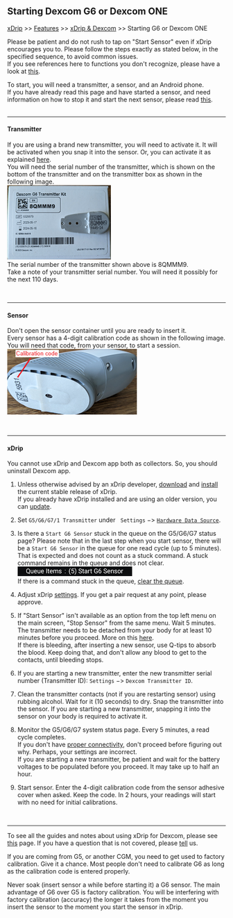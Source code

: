 ## Starting Dexcom G6 or Dexcom ONE
[xDrip](../README.md) >> [Features](./Features_page.md) >> [xDrip & Dexcom](./Dexcom_page.md) >> Starting G6 or Dexcom ONE  
  
Please be patient and do not rush to tap on "Start Sensor" even if xDrip encourages you to.  Please follow the steps exactly as stated below, in the specified sequence, to avoid common issues.  
If you see references here to functions you don't recognize, please have a look at [this](./Dexcom-Basics.md).  

To start, you will need a transmitter, a sensor, and an Android phone.  
If you have already read this page and have started a sensor, and need information on how to stop it and start the next sensor, please read [this](./Dexcom/StartG6Sensor.md).  
<br/>  

---  

#### **Transmitter**  
If you are using a brand new transmitter, you will need to activate it.  It will be activated when you snap it into the sensor.  Or, you can activate it as explained [here](./Dexcom/NewG6TX_Activation.md).  
You will need the serial number of the transmitter, which is shown on the bottom of the transmitter and on the transmitter box as shown in the following image.  
![](./Dexcom/images/G6TXandBox.png)  
The serial number of the transmitter shown above is 8QMMM9.  
Take a note of your transmitter serial number.  You will need it possibly for the next 110 days.  
  
<br/>  
  
---  
  
#### **Sensor**  
Don't open the sensor container until you are ready to insert it.  
Every sensor has a 4-digit calibration code as shown in the following image.  You will need that code, from your sensor, to start a session.  
![](./images/CalCode.png)  
  
<br/>  
  
---  

#### **xDrip**  
You cannot use xDrip and Dexcom app both as collectors.  So, you should uninstall Dexcom app.  
  
1. Unless otherwise advised by an xDrip developer, [download](./Download-xDrip.md) and [install](./Install.md) the current stable release of xDrip.  
If you already have xDrip installed and are using an older version, you can [update](./Updates.md).  
  
2.  Set `G5/G6/G7/1 Transmitter` under &nbsp; `Settings` &#8722;> [`Hardware Data Source`](./HardwareDataSource.md).  
  
3.  Is there a `Start G6 Sensor` stuck in the queue on the G5/G6/G7 status page?  Please note that in the last step when you start sensor, there will be a `Start G6 Sensor` in the queue for one read cycle (up to 5 minutes).  That is expected and does not count as a stuck command.  A stuck command remains in the queue and does not clear.  
![](./images/queue-stuck.png)  
If there is a command stuck in the queue, [clear the queue](./Clear-queue.md).  
  
4.  Adjust xDrip [settings](./G6-Recommended-Settings.md).  If you get a pair request at any point, please approve.  
  
5.  If "Start Sensor" isn't available as an option from the top left menu on the main screen, "Stop Sensor" from the same menu.  Wait 5 minutes.    
The transmitter needs to be detached from your body for at least 10 minutes before you proceed.  More on this [here](./Dexcom/StartG6Sensor.md).  
If there is bleeding, after inserting a new sensor, use Q-tips to absorb the blood.  Keep doing that, and don't allow any blood to get to the contacts, until bleeding stops.  
  
6.  If you are starting a new transmitter, enter the new transmitter serial number (Transmitter ID): `Settings` &#8722;> `Dexcom Transmitter ID`.     
  
7.  Clean the transmitter contacts (not if you are restarting sensor) using rubbing alcohol.  Wait for it (10 seconds) to dry.  Snap the transmitter into the sensor.  If you are starting a new transmitter, snapping it into the sensor on your body is required to activate it.  
  
8.  Monitor the G5/G6/G7 system status page. Every 5 minutes, a read cycle completes.  
If you don't have [proper connectivity](./Proper-connectivity.md), don't proceed before figuring out why. Perhaps, your settings are incorrect.  
If you are starting a new transmitter, be patient and wait for the battery voltages to be populated before you proceed. It may take up to half an hour.  
  
9.  Start sensor.  Enter the 4-digit calibration code from the sensor adhesive cover when asked. Keep the code. In 2 hours, your readings will start with no need for initial calibrations.
  
<br/>  
  
---  
  
To see all the guides and notes about using xDrip for Dexcom, please see [this](./Dexcom_page.md) page.  If you have a question that is not covered, please [tell](./Contact.md) us.  
  
If you are coming from G5, or another CGM, you need to get used to factory calibration.  Give it a chance.  Most people don't need to calibrate G6 as long as the calibration code is entered properly.    
  
Never soak (insert sensor a while before starting it) a G6 sensor. The main advantage of G6 over G5 is factory calibration. You will be interfering with factory calibration (accuracy) the longer it takes from the moment you insert the sensor to the moment you start the sensor in xDrip.  
   
  
